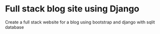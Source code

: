 # Full stack blog site using Django
 Create a full stack website for a blog using bootstrap and django with sqlit database
